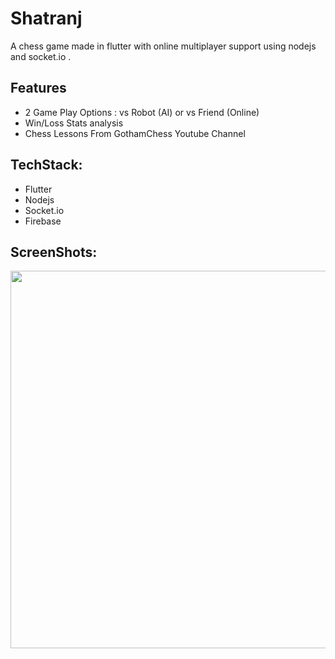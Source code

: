 # Shatranj
A chess game made in flutter with online multiplayer support using nodejs and socket.io .

## Features
* 2 Game Play Options : vs Robot (AI) or vs Friend (Online)
* Win/Loss Stats analysis 
* Chess Lessons From GothamChess Youtube Channel

## TechStack:
* Flutter 
* Nodejs
* Socket.io
* Firebase

## ScreenShots:
<img width="604" height="604" src="https://user-images.githubusercontent.com/61612477/146634450-cd1307c1-2180-4113-83f2-2241ba5879f6.jpg">



